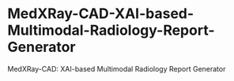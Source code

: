 # MedXRay-CAD-XAI-based-Multimodal-Radiology-Report-Generator
MedXRay-CAD: XAI-based Multimodal Radiology Report Generator
